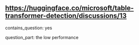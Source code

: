 ## https://huggingface.co/microsoft/table-transformer-detection/discussions/13

contains_question: yes

question_part: the low performance